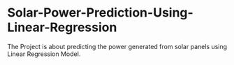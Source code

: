 # Solar-Power-Prediction-Using-Linear-Regression
The Project is about predicting the power generated from solar panels using Linear Regression Model.
